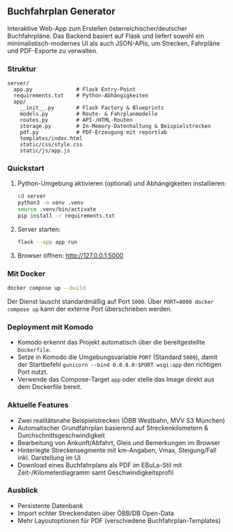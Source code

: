 ## Buchfahrplan Generator


Interaktive Web-App zum Erstellen österreichischer/deutscher Buchfahrpläne. Das Backend basiert auf Flask und liefert sowohl ein minimalistisch-modernes UI als auch JSON-APIs, um Strecken, Fahrpläne und PDF-Exporte zu verwalten.


### Struktur

```
server/
  app.py              # Flask Entry-Point
  requirements.txt    # Python-Abhängigkeiten
  app/
    __init__.py       # Flask Factory & Blueprints
    models.py         # Route- & Fahrplanmodelle
    routes.py         # API-/HTML-Routen
    storage.py        # In-Memory-Datenhaltung & Beispielstrecken
    pdf.py            # PDF-Erzeugung mit reportlab
    templates/index.html
    static/css/style.css
    static/js/app.js
```

### Quickstart

1. Python-Umgebung aktivieren (optional) und Abhängigkeiten installieren:

   ```bash
   cd server
   python3 -m venv .venv
   source .venv/bin/activate
   pip install -r requirements.txt
   ```

2. Server starten:

   ```bash
   flask --app app run
   ```

3. Browser öffnen: <http://127.0.0.1:5000>

### Mit Docker

```bash
docker compose up --build
```

Der Dienst lauscht standardmäßig auf Port `5000`. Über `PORT=8080 docker compose up` kann der externe Port überschrieben werden.

### Deployment mit Komodo

- Komodo erkennt das Projekt automatisch über die bereitgestellte `Dockerfile`.
- Setze in Komodo die Umgebungsvariable `PORT` (Standard `5000`), damit der Startbefehl `gunicorn --bind 0.0.0.0:$PORT wsgi:app` den richtigen Port nutzt.
- Verwende das Compose-Target `app` oder stelle das Image direkt aus dem Dockerfile bereit.

### Aktuelle Features

- Zwei realitätsnahe Beispielstrecken (ÖBB Westbahn, MVV S3 München)
- Automatischer Grundfahrplan basierend auf Streckenkilometern & Durchschnittsgeschwindigkeit
- Bearbeitung von Ankunft/Abfahrt, Gleis und Bemerkungen im Browser
- Hinterlegte Streckensegmente mit km-Angaben, Vmax, Steigung/Fall inkl. Darstellung im UI
- Download eines Buchfahrplans als PDF im EBuLa-Stil mit Zeit-/Kilometerdiagramm samt Geschwindigkeitsprofil

### Ausblick

- Persistente Datenbank
- Import echter Streckendaten über ÖBB/DB Open-Data
- Mehr Layoutoptionen für PDF (verschiedene Buchfahrplan-Templates)
